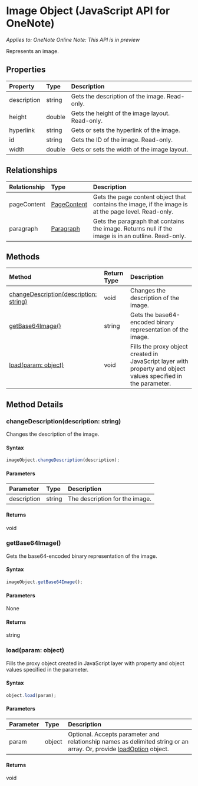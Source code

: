 # Image Object (JavaScript API for OneNote)

_Applies to: OneNote Online_
_Note: This API is in preview_


Represents an image.

## Properties

| Property	   | Type	|Description
|:---------------|:--------|:----------|
|description|string|Gets the description of the image. Read-only.|
|height|double|Gets the height of the image layout. Read-only.|
|hyperlink|string|Gets or sets the hyperlink of the image.|
|id|string|Gets the ID of the image. Read-only.|
|width|double|Gets or sets the width of the image layout.|


## Relationships
| Relationship | Type	|Description|
|:---------------|:--------|:----------|
|pageContent|[PageContent](pagecontent.md)|Gets the page content object that contains the image, if the image is at the page level. Read-only.|
|paragraph|[Paragraph](paragraph.md)|Gets the paragraph that contains the image. Returns null if the image is in an outline. Read-only.|

## Methods

| Method		   | Return Type	|Description|
|:---------------|:--------|:----------|
|[changeDescription(description: string)](#changedescriptiondescription-string)|void|Changes the description of the image.|
|[getBase64Image()](#getbase64image)|string|Gets the base64-encoded binary representation of the image.|
|[load(param: object)](#loadparam-object)|void|Fills the proxy object created in JavaScript layer with property and object values specified in the parameter.|

## Method Details


### changeDescription(description: string)
Changes the description of the image.

#### Syntax
```js
imageObject.changeDescription(description);
```

#### Parameters
| Parameter	   | Type	|Description|
|:---------------|:--------|:----------|
|description|string|The description for the image.|

#### Returns
void

### getBase64Image()
Gets the base64-encoded binary representation of the image.

#### Syntax
```js
imageObject.getBase64Image();
```

#### Parameters
None

#### Returns
string

### load(param: object)
Fills the proxy object created in JavaScript layer with property and object values specified in the parameter.

#### Syntax
```js
object.load(param);
```

#### Parameters
| Parameter	   | Type	|Description|
|:---------------|:--------|:----------|
|param|object|Optional. Accepts parameter and relationship names as delimited string or an array. Or, provide [loadOption](loadoption.md) object.|

#### Returns
void
